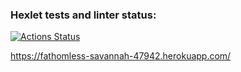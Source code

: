 ### Hexlet tests and linter status:
[![Actions Status](https://github.com/rejth/dom-react-redux-project-lvl4/workflows/hexlet-check/badge.svg)](https://github.com/rejth/dom-react-redux-project-lvl4/actions)

https://fathomless-savannah-47942.herokuapp.com/